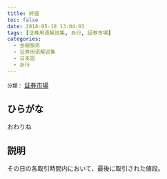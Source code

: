```yaml
---
title: 終値
toc: false
date: 2018-05-18 13:04:03
tags: [证券用语解说集, あ行, 証券市場]
categories:
  - 金融服务
  - 证券用语解说集
  - 日本語
  - あ行
---
```


`分類：` [証券市場](/tags/証券市場/)

## ひらがな

おわりね

## 説明

その日の各取引時間内において、最後に取引された値段。
